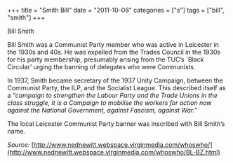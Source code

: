 +++
title = "Smith Bill"
date = "2011-10-08"
categories = ["s"]
tags = ["bill", "smith"]
+++

Bill Smith

Bill Smith was a Communist Party member who was active in Leicester in the 1930s and 40s. He was expelled from the Trades Council in the 1930s for his party membership, presumably arising from the TUC’s \`Black Circular’ urging the banning of delegates who were Communists.

In 1937, Smith became secretary of the 1937 Unity Campaign, between the Communist Party, the ILP, and the Socialist League. This described itself as a _“campaign to strengthen the Labour Party and the Trade Unions in the class struggle, it is a Campaign to mobilise the workers for action now against the National Government, against Fascism, against War.”_

The local Leicester Communist Party banner was inscribed with Bill Smith’s name.

_Source:_ [http://www.nednewitt.webspace.virginmedia.com/whoswho/](http://www.nednewitt.webspace.virginmedia.com/whoswho/BL-BZ.html)
